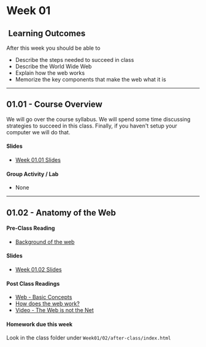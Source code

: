 # Week 01

## <i class="fa fa-star"></i>&nbsp;Learning Outcomes ###
After this week you should be able to 

- Describe the steps needed to succeed in class
- Describe the World Wide Web
- Explain how the web works
- Memorize the key components that make the web what it is

---  


## 01.01 - Course Overview 

We will go over the course syllabus. We will spend some time discussing strategies to succeed in this class. Finally, if you haven't setup your computer we will do that. 

#### Slides

- [Week 01.01 Slides](../../slides/ist263-w1-1.pdf)


#### Group Activity / Lab

- None

---  
## 01.02 - Anatomy of the Web ##

#### Pre-Class Reading

- <a href="https://launchschool.com/books/http/read/background" target="_blank">Background of the web</a>

#### Slides  
- [Week 01.02 Slides](../../slides/ist263-w1-2.pdf)

#### Post Class Readings
- <a href="https://www.tutorialspoint.com/web_developers_guide/web_basic_concepts.htm" target="_blank">Web - Basic Concepts</a>
- <a target="_blank" href="https://www.tutorialspoint.com/web_developers_guide/web_how_it_works.htm">How does the web work?</a>
- <a target="_blank" href="https://www.youtube.com/watch?v=scWj1BMRHUA">Video - The Web is not the Net</a>


#### Homework due this week ###

Look in the class folder under `Week01/02/after-class/index.html`

